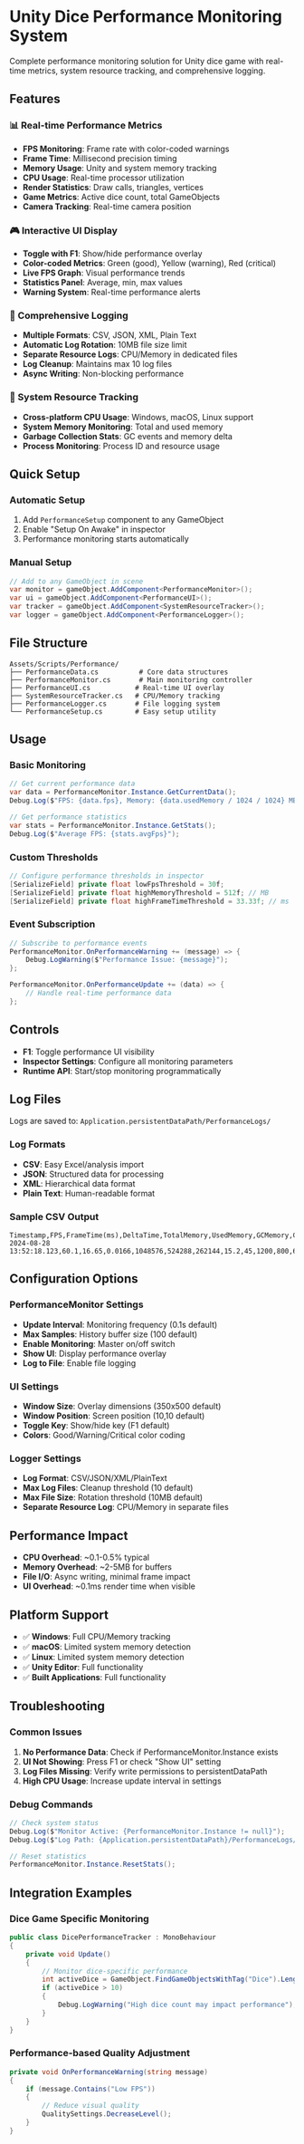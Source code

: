 # Unity Dice Performance Monitoring System

Complete performance monitoring solution for Unity dice game with real-time metrics, system resource tracking, and comprehensive logging.

## Features

### 📊 Real-time Performance Metrics
- **FPS Monitoring**: Frame rate with color-coded warnings
- **Frame Time**: Millisecond precision timing
- **Memory Usage**: Unity and system memory tracking  
- **CPU Usage**: Real-time processor utilization
- **Render Statistics**: Draw calls, triangles, vertices
- **Game Metrics**: Active dice count, total GameObjects
- **Camera Tracking**: Real-time camera position

### 🎮 Interactive UI Display
- **Toggle with F1**: Show/hide performance overlay
- **Color-coded Metrics**: Green (good), Yellow (warning), Red (critical)
- **Live FPS Graph**: Visual performance trends
- **Statistics Panel**: Average, min, max values
- **Warning System**: Real-time performance alerts

### 📝 Comprehensive Logging
- **Multiple Formats**: CSV, JSON, XML, Plain Text
- **Automatic Log Rotation**: 10MB file size limit
- **Separate Resource Logs**: CPU/Memory in dedicated files
- **Log Cleanup**: Maintains max 10 log files
- **Async Writing**: Non-blocking performance

### 🔧 System Resource Tracking
- **Cross-platform CPU Usage**: Windows, macOS, Linux support
- **System Memory Monitoring**: Total and used memory
- **Garbage Collection Stats**: GC events and memory delta
- **Process Monitoring**: Process ID and resource usage

## Quick Setup

### Automatic Setup
1. Add `PerformanceSetup` component to any GameObject
2. Enable "Setup On Awake" in inspector
3. Performance monitoring starts automatically

### Manual Setup
```csharp
// Add to any GameObject in scene
var monitor = gameObject.AddComponent<PerformanceMonitor>();
var ui = gameObject.AddComponent<PerformanceUI>();
var tracker = gameObject.AddComponent<SystemResourceTracker>();
var logger = gameObject.AddComponent<PerformanceLogger>();
```

## File Structure

```
Assets/Scripts/Performance/
├── PerformanceData.cs          # Core data structures
├── PerformanceMonitor.cs       # Main monitoring controller  
├── PerformanceUI.cs           # Real-time UI overlay
├── SystemResourceTracker.cs   # CPU/Memory tracking
├── PerformanceLogger.cs       # File logging system
└── PerformanceSetup.cs        # Easy setup utility
```

## Usage

### Basic Monitoring
```csharp
// Get current performance data
var data = PerformanceMonitor.Instance.GetCurrentData();
Debug.Log($"FPS: {data.fps}, Memory: {data.usedMemory / 1024 / 1024} MB");

// Get performance statistics  
var stats = PerformanceMonitor.Instance.GetStats();
Debug.Log($"Average FPS: {stats.avgFps}");
```

### Custom Thresholds
```csharp
// Configure performance thresholds in inspector
[SerializeField] private float lowFpsThreshold = 30f;
[SerializeField] private float highMemoryThreshold = 512f; // MB
[SerializeField] private float highFrameTimeThreshold = 33.33f; // ms
```

### Event Subscription
```csharp
// Subscribe to performance events
PerformanceMonitor.OnPerformanceWarning += (message) => {
    Debug.LogWarning($"Performance Issue: {message}");
};

PerformanceMonitor.OnPerformanceUpdate += (data) => {
    // Handle real-time performance data
};
```

## Controls

- **F1**: Toggle performance UI visibility
- **Inspector Settings**: Configure all monitoring parameters
- **Runtime API**: Start/stop monitoring programmatically

## Log Files

Logs are saved to: `Application.persistentDataPath/PerformanceLogs/`

### Log Formats
- **CSV**: Easy Excel/analysis import
- **JSON**: Structured data for processing  
- **XML**: Hierarchical data format
- **Plain Text**: Human-readable format

### Sample CSV Output
```csv
Timestamp,FPS,FrameTime(ms),DeltaTime,TotalMemory,UsedMemory,GCMemory,CPUUsage,DrawCalls,Triangles,Vertices,ActiveDice,TotalGameObjects,CamX,CamY,CamZ
2024-08-28 13:52:18.123,60.1,16.65,0.0166,1048576,524288,262144,15.2,45,1200,800,6,234,0.00,5.00,-10.00
```

## Configuration Options

### PerformanceMonitor Settings
- **Update Interval**: Monitoring frequency (0.1s default)
- **Max Samples**: History buffer size (100 default)  
- **Enable Monitoring**: Master on/off switch
- **Show UI**: Display performance overlay
- **Log to File**: Enable file logging

### UI Settings  
- **Window Size**: Overlay dimensions (350x500 default)
- **Window Position**: Screen position (10,10 default)
- **Toggle Key**: Show/hide key (F1 default)
- **Colors**: Good/Warning/Critical color coding

### Logger Settings
- **Log Format**: CSV/JSON/XML/PlainText
- **Max Log Files**: Cleanup threshold (10 default)
- **Max File Size**: Rotation threshold (10MB default)
- **Separate Resource Log**: CPU/Memory in separate files

## Performance Impact

- **CPU Overhead**: ~0.1-0.5% typical
- **Memory Overhead**: ~2-5MB for buffers
- **File I/O**: Async writing, minimal frame impact
- **UI Overhead**: ~0.1ms render time when visible

## Platform Support

- ✅ **Windows**: Full CPU/Memory tracking
- ✅ **macOS**: Limited system memory detection  
- ✅ **Linux**: Limited system memory detection
- ✅ **Unity Editor**: Full functionality
- ✅ **Built Applications**: Full functionality

## Troubleshooting

### Common Issues
1. **No Performance Data**: Check if PerformanceMonitor.Instance exists
2. **UI Not Showing**: Press F1 or check "Show UI" setting
3. **Log Files Missing**: Verify write permissions to persistentDataPath
4. **High CPU Usage**: Increase update interval in settings

### Debug Commands
```csharp
// Check system status
Debug.Log($"Monitor Active: {PerformanceMonitor.Instance != null}");
Debug.Log($"Log Path: {Application.persistentDataPath}/PerformanceLogs/");

// Reset statistics
PerformanceMonitor.Instance.ResetStats();
```

## Integration Examples

### Dice Game Specific Monitoring
```csharp
public class DicePerformanceTracker : MonoBehaviour 
{
    private void Update() 
    {
        // Monitor dice-specific performance
        int activeDice = GameObject.FindGameObjectsWithTag("Dice").Length;
        if (activeDice > 10) 
        {
            Debug.LogWarning("High dice count may impact performance");
        }
    }
}
```

### Performance-based Quality Adjustment
```csharp
private void OnPerformanceWarning(string message)
{
    if (message.Contains("Low FPS"))
    {
        // Reduce visual quality
        QualitySettings.DecreaseLevel();
    }
}
```